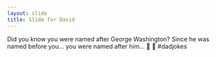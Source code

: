 ```yaml
---
layout: slide
title: Slide for David
---
```


Did you know you were named after George Washington?
Since he was named before you... you were named after him... 🎉 🎉 #dadjokes